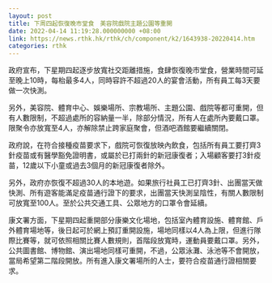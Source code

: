 ```yaml
---
layout: post
title: 下周四起恢復晚市堂食　美容院戲院主題公園等重開
date: 2022-04-14 11:19:28.000000000 +08:00
link: https://news.rthk.hk/rthk/ch/component/k2/1643938-20220414.htm
categories: rthk
---
```


政府宣布，下星期四起逐步放寬社交距離措施，食肆恢復晚市堂食，營業時間可延至晚上10時，每枱最多4人，同時容許不超過20人的宴會活動，所有員工每3天要做一次快測。

另外，美容院、體育中心、娛樂場所、宗教場所、主題公園、戲院等都可重開，但有人數限制，不超過處所的容納量一半，除部分情況，所有人在處所內要戴口罩。限聚令亦放寬至4人，亦解除禁止跨家庭聚會，但酒吧酒館要繼續關閉。

政府說，在符合接種疫苗要求下，戲院可恢復放映內飲食，包括所有員工要打齊3針疫苗或有醫學豁免證明書，或屬於已打兩針的新冠康復者；入場顧客要打3針疫苗，12歲以下小童或過去3個月的新冠康復者除外。

另外，政府亦恢復不超過30人的本地遊。如果旅行社員工已打齊3針、出團當天做快測、所有遊客能滿足疫苗通行證下的要求，出團當天快測呈陰性，有關人數限制可放寬至100人。至於公共交通工具、公眾地方的口罩令會延續。

康文署方面，下星期四起重開部分康樂文化場地，包括室內體育設施、體育館、戶外體育場地等，後日起可於網上預訂重開設施，場地同樣以4人為上限，但進行隊際比賽等，就可依照相關比賽人數規則，首階段放寬時，運動員要戴口罩。另外，公共圖書館、博物館、演出場地同樣可重開，不過，公眾泳灘、泳池等不會開放，當局希望第二階段開放。所有進入康文署場所的人士，要符合疫苗通行證相關要求。
